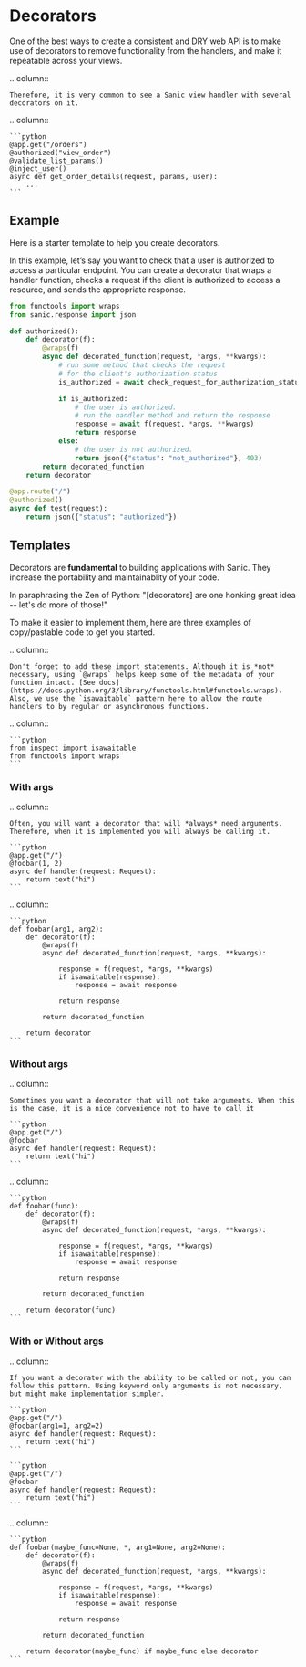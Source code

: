 # Decorators

One of the best ways to create a consistent and DRY web API is to make use of decorators to remove functionality from the handlers, and make it repeatable across your views.

.. column::

    Therefore, it is very common to see a Sanic view handler with several decorators on it.

.. column::

    ```python
    @app.get("/orders")
    @authorized("view_order")
    @validate_list_params()
    @inject_user()
    async def get_order_details(request, params, user):
        ...
    ```


## Example

Here is a starter template to help you create decorators.

In this example, let’s say you want to check that a user is authorized to access a particular endpoint. You can create a decorator that wraps a handler function, checks a request if the client is authorized to access a resource, and sends the appropriate response.
```python
from functools import wraps
from sanic.response import json

def authorized():
    def decorator(f):
        @wraps(f)
        async def decorated_function(request, *args, **kwargs):
            # run some method that checks the request
            # for the client's authorization status
            is_authorized = await check_request_for_authorization_status(request)

            if is_authorized:
                # the user is authorized.
                # run the handler method and return the response
                response = await f(request, *args, **kwargs)
                return response
            else:
                # the user is not authorized.
                return json({"status": "not_authorized"}, 403)
        return decorated_function
    return decorator

@app.route("/")
@authorized()
async def test(request):
    return json({"status": "authorized"})
```

## Templates

Decorators are **fundamental** to building applications with Sanic. They increase the portability and maintainablity of your code. 

In paraphrasing the Zen of Python: "[decorators] are one honking great idea -- let's do more of those!"

To make it easier to implement them, here are three examples of copy/pastable code to get you started.

.. column::

    Don't forget to add these import statements. Although it is *not* necessary, using `@wraps` helps keep some of the metadata of your function intact. [See docs](https://docs.python.org/3/library/functools.html#functools.wraps). Also, we use the `isawaitable` pattern here to allow the route handlers to by regular or asynchronous functions.

.. column::

    ```python
    from inspect import isawaitable
    from functools import wraps
    ```

### With args

.. column::

    Often, you will want a decorator that will *always* need arguments. Therefore, when it is implemented you will always be calling it.

    ```python
    @app.get("/")
    @foobar(1, 2)
    async def handler(request: Request):
        return text("hi")
    ```

.. column::

    ```python
    def foobar(arg1, arg2):
        def decorator(f):
            @wraps(f)
            async def decorated_function(request, *args, **kwargs):

                response = f(request, *args, **kwargs)
                if isawaitable(response):
                    response = await response

                return response

            return decorated_function

        return decorator
    ```

### Without args

.. column::

    Sometimes you want a decorator that will not take arguments. When this is the case, it is a nice convenience not to have to call it

    ```python
    @app.get("/")
    @foobar
    async def handler(request: Request):
        return text("hi")
    ```

.. column::

    ```python
    def foobar(func):
        def decorator(f):
            @wraps(f)
            async def decorated_function(request, *args, **kwargs):

                response = f(request, *args, **kwargs)
                if isawaitable(response):
                    response = await response

                return response

            return decorated_function

        return decorator(func)
    ```

### With or Without args

.. column::

    If you want a decorator with the ability to be called or not, you can follow this pattern. Using keyword only arguments is not necessary, but might make implementation simpler.

    ```python
    @app.get("/")
    @foobar(arg1=1, arg2=2)
    async def handler(request: Request):
        return text("hi")
    ```

    ```python
    @app.get("/")
    @foobar
    async def handler(request: Request):
        return text("hi")
    ```

.. column::

    ```python
    def foobar(maybe_func=None, *, arg1=None, arg2=None):
        def decorator(f):
            @wraps(f)
            async def decorated_function(request, *args, **kwargs):

                response = f(request, *args, **kwargs)
                if isawaitable(response):
                    response = await response

                return response

            return decorated_function

        return decorator(maybe_func) if maybe_func else decorator
    ```

